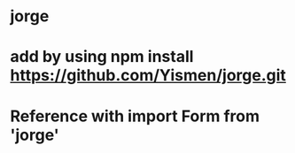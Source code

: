 # jorge
# add by using npm install https://github.com/Yismen/jorge.git
# Reference with import Form from 'jorge'

